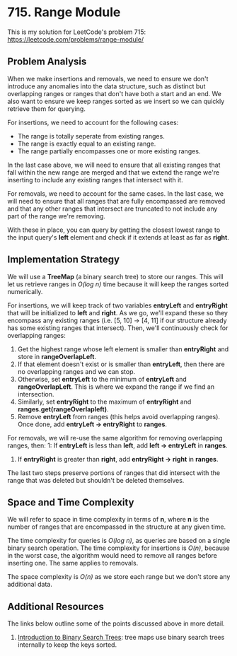 # 715. Range Module
This is my solution for LeetCode's problem 715: https://leetcode.com/problems/range-module/

## Problem Analysis
When we make insertions and removals, we need to ensure we don't introduce any anomalies into the data structure, such as distinct but overlapping ranges or ranges that don't have both a start and an end. We also want to ensure we keep ranges sorted as we insert so we can quickly retrieve them for querying.

For insertions, we need to account for the following cases:
* The range is totally seperate from existing ranges.
* The range is exactly equal to an existing range.
* The range partially encompasses one or more existing ranges.

In the last case above, we will need to ensure that all existing ranges that fall within the new range are merged and that we extend the range we're inserting to include any existing ranges that intersect with it.

For removals, we need to account for the same cases. In the last case, we will need to ensure that all ranges that are fully encompassed are removed and that any other ranges that intersect are truncated to not include any part of the range we're removing.

With these in place, you can query by getting the closest lowest range to the input query's **left** element and check if it extends at least as far as **right**.

## Implementation Strategy
We will use a **TreeMap** (a binary search tree) to store our ranges. This will let us retrieve ranges in *O(log n)* time because it will keep the ranges sorted numerically.

For insertions, we will keep track of two variables **entryLeft** and **entryRight** that will be initialized to **left** and **right**. As we go, we'll expand these so they encompass any existing ranges (i.e. [5, 10] -> [4, 11] if our structure already has some existing ranges that intersect). Then, we'll continuously check for overlapping ranges:
1. Get the highest range whose left element is smaller than **entryRight** and store in **rangeOverlapLeft**.
1. If that element doesn't exist or is smaller than **entryLeft**, then there are no overlapping ranges and we can stop.
1. Otherwise, set **entryLeft** to the minimum of **entryLeft** and **rangeOverlapLeft**. This is where we expand the range if we find an intersection.
1. Similarly, set **entryRight** to the maximum of **entryRight** and **ranges.get(rangeOverlapleft)**.
1. Remove **entryLeft** from ranges (this helps avoid overlapping ranges).
Once done, add **entryLeft -> entryRight** to **ranges**.

For removals, we will re-use the same algorithm for removing overlapping ranges, then:
1: If **entryLeft** is less than **left**, add **left -> entryLeft** in **ranges**.
1. If **entryRight** is greater than **right**, add **entryRight -> right** in **ranges**.

The last two steps preserve portions of ranges that did intersect with the range that was deleted but shouldn't be deleted themselves.

## Space and Time Complexity
We will refer to space in time complexity in terms of **n**, where **n** is the number of ranges that are encompassed in the structure at any given time.

The time complexity for queries is *O(log n)*, as queries are based on a single binary search operation. The time complexity for insertions is *O(n)*, because in the worst case, the algorithm would need to remove all ranges before inserting one. The same applies to removals.

The space complexity is *O(n)* as we store each range but we don't store any additional data.

## Additional Resources
The links below outline some of the points discussed above in more detail.
1. [Introduction to Binary Search Trees](https://bytethisstore.com/articles/pg/binary-search-tree): tree maps use binary search trees internally to keep the keys sorted.